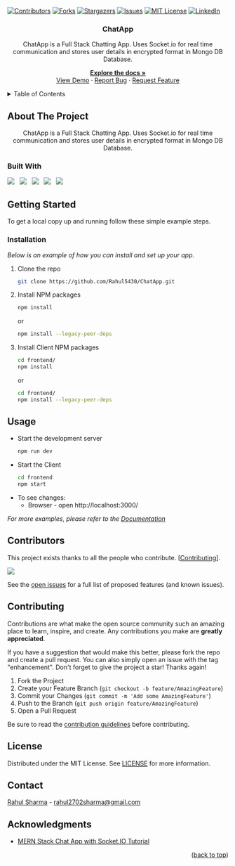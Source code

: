 <div id="top"></div>

<!-- PROJECT SHIELDS -->
[![Contributors][contributors-shield]][contributors-url]
[![Forks][forks-shield]][forks-url]
[![Stargazers][stars-shield]][stars-url]
[![Issues][issues-shield]][issues-url]
[![MIT License][license-shield]][license-url]
[![LinkedIn][linkedin-shield]][linkedin-url]

<!-- PROJECT LOGO -->
<div align="center">
  <h3 align="center">ChatApp</h3>

  <p align="center">
    <p>ChatApp is a Full Stack Chatting App. Uses Socket.io for real time communication and stores user details in encrypted format in Mongo DB Database.</p> 
    
  <a href="https://github.com/Rahul5430/ChatApp"><strong>Explore the docs »</strong></a>
    <br />
    <a href="https://github.com/Rahul5430/ChatApp">View Demo</a>
    ·
    <a href="https://github.com/Rahul5430/ChatApp/issues">Report Bug</a>
    ·
    <a href="https://github.com/Rahul5430/ChatApp/issues">Request Feature</a>
  </p>
</div>


<!-- TABLE OF CONTENTS -->
<details>
  <summary>Table of Contents</summary>
  <ol>
    <li>
        <a href="#about-the-project">About The Project</a>
        <ul>
          <li><a href="#built-with">Built With</a></li>
        </ul>
      </li>
      <li>
        <a href="#getting-started">Getting Started</a>
        <ul>
          <!-- <li><a href="#prerequisites">Prerequisites</a></li> -->
          <li><a href="#installation">Installation</a></li>
        </ul>
      </li>
      <li><a href="#usage">Usage</a></li>
<!--       <li><a href="#roadmap">Roadmap</a></li> -->
      <li><a href="#contributing">Contributing</a></li>
      <li><a href="#license">License</a></li>
      <li><a href="#contact">Contact</a></li>
      <li><a href="#acknowledgments">Acknowledgments</a></li>
  </ol>
</details>



<!-- ABOUT THE PROJECT -->
## About The Project

<p align='middle'>
  <!-- <img src='assets/loginScreen.gif' alt='Login Screen' width='200' />
  <img src='assets/stockScreenAndWatchlist.gif' alt='Stock Screen and Watchlist' width='200' />
  <img src='assets/aboutAndProfileScreen.gif' alt='About and Profile Screen' width='200' />
  <img src='assets/searchScreen.gif' alt='Search Screen' width='200' /> -->
  ChatApp is a Full Stack Chatting App. Uses Socket.io for real time communication and stores user details in encrypted format in Mongo DB Database.
</p>


### Built With
<a href="https://reactjs.org/"><img src="https://img.shields.io/badge/react-%2320232a.svg?style=for-the-badge&logo=react&logoColor=%2361DAFB" /></a> &nbsp; 
<a href="https://socket.io/"><img src="https://img.shields.io/badge/Socket.io-black?style=for-the-badge&logo=socket.io&badgeColor=010101" /></a> &nbsp; 
<a href="https://nodejs.org/en/"><img src="https://img.shields.io/badge/node.js-6DA55F?style=for-the-badge&logo=node.js&logoColor=white" /></a> &nbsp;
<a href="https://expressjs.com/"><img src="https://img.shields.io/badge/express.js-%23404d59.svg?style=for-the-badge&logo=express&logoColor=%2361DAFB" /></a> &nbsp;
<a href="https://www.mongodb.com/"><img src="https://img.shields.io/badge/MongoDB-%234ea94b.svg?style=for-the-badge&logo=mongodb&logoColor=white" /></a> &nbsp;



<!-- GETTING STARTED -->
## Getting Started

To get a local copy up and running follow these simple example steps.

<!-- ### Prerequisites

* [Android Studio](https://developer.android.com/studio) -->

### Installation

_Below is an example of how you can install and set up your app._

<!-- 1. Get a free API Key at [https://example.com](https://example.com) -->
1. Clone the repo
   ```sh
   git clone https://github.com/Rahul5430/ChatApp.git
   ```
2. Install NPM packages
   ```sh
   npm install
   ```
   or
   ```sh
   npm install --legacy-peer-deps
   ```
3. Install Client NPM packages
    ```sh
    cd frontend/
    npm install
    ```
    or
   ```sh
   cd frontend/
   npm install --legacy-peer-deps
   ```


<!-- USAGE EXAMPLES -->
## Usage

- Start the development server
  ```sh
  npm run dev
  ```
- Start the Client
  ```sh
  cd frontend
  npm start
  ```
- To see changes:
  - Browser - open http://localhost:3000/


_For more examples, please refer to the [Documentation](https://example.com)_



<!-- CONTRIBUTORS -->
## Contributors
This project exists thanks to all the people who contribute. [<a href="#contributing">Contributing</a>].

<a href="https://github.com/Rahul5430/ChatApp/graphs/contributors">
  <img src="https://contrib.rocks/image?repo=Rahul5430/ChatApp" />
</a>

See the [open issues](https://github.com/Rahul5430/ChatApp/issues) for a full list of proposed features (and known issues).



<!-- CONTRIBUTING -->
## Contributing

Contributions are what make the open source community such an amazing place to learn, inspire, and create. Any contributions you make are **greatly appreciated**.

If you have a suggestion that would make this better, please fork the repo and create a pull request. You can also simply open an issue with the tag "enhancement".
Don't forget to give the project a star! Thanks again!

1. Fork the Project
2. Create your Feature Branch (`git checkout -b feature/AmazingFeature`)
3. Commit your Changes (`git commit -m 'Add some AmazingFeature'`)
4. Push to the Branch (`git push origin feature/AmazingFeature`)
5. Open a Pull Request

Be sure to read the [contribution guidelines](CONTRIBUTING.md) before contributing.


<!-- LICENSE -->
## License

Distributed under the MIT License. See [LICENSE](LICENSE) for more information.

<!-- CONTACT -->
## Contact
[Rahul Sharma](https://rahulsharma.vercel.app/) - rahul2702sharma@gmail.com

<!-- ACKNOWLEDGMENTS -->
## Acknowledgments
* [MERN Stack Chat App with Socket.IO Tutorial](https://www.youtube.com/playlist?list=PLKhlp2qtUcSZsGkxAdgnPcHioRr-4guZf)

<p align="right">(<a href="#top">back to top</a>)</p>




<!-- MARKDOWN LINKS & IMAGES -->
<!-- https://www.markdownguide.org/basic-syntax/#reference-style-links -->
[contributors-shield]: https://img.shields.io:/github/contributors/Rahul5430/ChatApp?style=for-the-badge
[contributors-url]: https://github.com/Rahul5430/ChatApp/graphs/contributors
[forks-shield]: https://img.shields.io/github/forks/Rahul5430/ChatApp?style=for-the-badge
[forks-url]: https://github.com/Rahul5430/ChatApp/network/members
[stars-shield]: https://img.shields.io/github/stars/Rahul5430/ChatApp?style=for-the-badge
[stars-url]: https://github.com/Rahul5430/ChatApp/stargazers
[issues-shield]: https://img.shields.io/github/issues/Rahul5430/ChatApp?style=for-the-badge
[issues-url]: https://github.com/Rahul5430/ChatApp/issues
[license-shield]: https://img.shields.io/github/license/Rahul5430/ChatApp?style=for-the-badge
[license-url]: https://github.com/Rahul5430/ChatApp/blob/main/LICENSE
[linkedin-shield]: https://img.shields.io/badge/-LinkedIn-black.svg?style=for-the-badge&logo=linkedin&colorB=555
[linkedin-url]: https://www.linkedin.com/in/rahul5430/